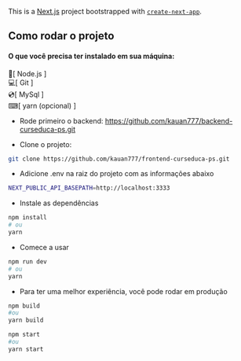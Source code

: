 This is a [Next.js](https://nextjs.org/) project bootstrapped with [`create-next-app`](https://github.com/vercel/next.js/tree/canary/packages/create-next-app).


## Como rodar o projeto

#### O que você precisa ter instalado em sua máquina:
 🍃[ Node.js ]<br/>
 💻[ Git ]<br/>
 💿[ MySql ]<br/>
 ⌨[ yarn (opcional) ]

- Rode primeiro o backend: https://github.com/kauan777/backend-curseduca-ps.git

- Clone o projeto: 

```bash
git clone https://github.com/kauan777/frontend-curseduca-ps.git
````

- Adicione .env na raiz do projeto com as informações abaixo

```bash
NEXT_PUBLIC_API_BASEPATH=http://localhost:3333
````

- Instale as dependências

```bash
npm install
# ou
yarn 
```

- Comece a usar

```bash
npm run dev
# ou
yarn 
```

- Para ter uma melhor experiência, você pode rodar em produção

```bash
npm build 
#ou
yarn build
```

```bash
npm start 
#ou
yarn start
```



